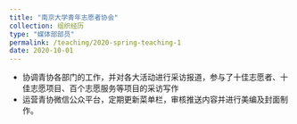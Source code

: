 ```yaml
---
title: "南京大学青年志愿者协会"
collection: 组织经历
type: "媒体部部员"
permalink: /teaching/2020-spring-teaching-1
date: 2020-10-01
---
```


* 协调青协各部门的工作，并对各大活动进行采访报道，参与了十佳志愿者、十佳志愿项目、百个志愿服务等项目的采访写作
* 运营青协微信公众平台，定期更新菜单栏，审核推送内容并进行美编及封面制作。

